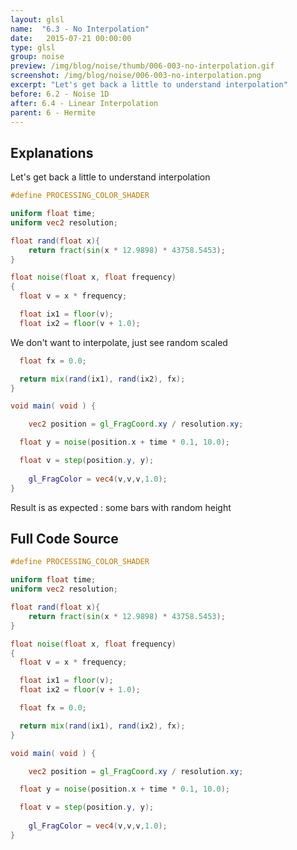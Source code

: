 ```yaml
---
layout: glsl
name:  "6.3 - No Interpolation"
date:   2015-07-21 00:00:00
type: glsl
group: noise
preview: /img/blog/noise/thumb/006-003-no-interpolation.gif
screenshot: /img/blog/noise/006-003-no-interpolation.png
excerpt: "Let's get back a little to understand interpolation"
before: 6.2 - Noise 1D
after: 6.4 - Linear Interpolation
parent: 6 - Hermite
---
```

## Explanations

Let's get back a little to understand interpolation

``` glsl
#define PROCESSING_COLOR_SHADER

uniform float time;
uniform vec2 resolution;

float rand(float x){
    return fract(sin(x * 12.9898) * 43758.5453);
}

float noise(float x, float frequency)
{
  float v = x * frequency;

  float ix1 = floor(v);
  float ix2 = floor(v + 1.0);

```

We don't want to interpolate, just see random scaled 

``` glsl
  float fx = 0.0;

  return mix(rand(ix1), rand(ix2), fx);
}

void main( void ) {

	vec2 position = gl_FragCoord.xy / resolution.xy;

  float y = noise(position.x + time * 0.1, 10.0);

  float v = step(position.y, y);
  
	gl_FragColor = vec4(v,v,v,1.0);
}

```

Result is as expected : some bars with random height

## Full Code Source

``` glsl
#define PROCESSING_COLOR_SHADER

uniform float time;
uniform vec2 resolution;

float rand(float x){
    return fract(sin(x * 12.9898) * 43758.5453);
}

float noise(float x, float frequency)
{
  float v = x * frequency;

  float ix1 = floor(v);
  float ix2 = floor(v + 1.0);

  float fx = 0.0;

  return mix(rand(ix1), rand(ix2), fx);
}

void main( void ) {

	vec2 position = gl_FragCoord.xy / resolution.xy;

  float y = noise(position.x + time * 0.1, 10.0);

  float v = step(position.y, y);
  
	gl_FragColor = vec4(v,v,v,1.0);
}

```
